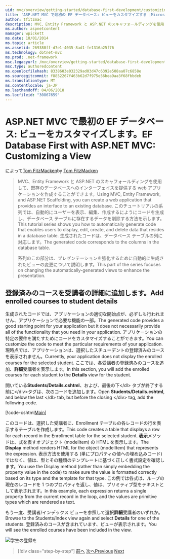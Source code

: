 ```yaml
---
uid: mvc/overview/getting-started/database-first-development/customizing-a-view
title: 'ASP.NET MVC で最初の EF データベース: ビューをカスタマイズする |Microsoft ドキュメント'
author: tfitzmac
description: MVC、Entity Framework と ASP.NET のスキャフォールディングを使用して、既存のデータベースへのインターフェイスを提供する web アプリケーションを作成することができます。 このチュートリアルの seri しています.
ms.author: aspnetcontent
manager: wpickett
ms.date: 10/01/2014
ms.topic: article
ms.assetid: 269380ff-d7e1-4035-8ad1-fe1316a25f76
ms.technology: dotnet-mvc
ms.prod: .net-framework
msc.legacyurl: /mvc/overview/getting-started/database-first-development/customizing-a-view
msc.type: authoredcontent
ms.openlocfilehash: 8338603e032329ad03d47c6392e508aa07c6858e
ms.sourcegitcommit: f8852267f463b62d7f975e56bea9aa3f68fbbdeb
ms.translationtype: MT
ms.contentlocale: ja-JP
ms.lasthandoff: 04/06/2018
ms.locfileid: "30867659"
---
```

<a name="ef-database-first-with-aspnet-mvc-customizing-a-view"></a><span data-ttu-id="d9490-104">ASP.NET MVC で最初の EF データベース: ビューをカスタマイズします。</span><span class="sxs-lookup"><span data-stu-id="d9490-104">EF Database First with ASP.NET MVC: Customizing a View</span></span>
====================
<span data-ttu-id="d9490-105">によって[Tom FitzMacken](https://github.com/tfitzmac)</span><span class="sxs-lookup"><span data-stu-id="d9490-105">by [Tom FitzMacken](https://github.com/tfitzmac)</span></span>

> <span data-ttu-id="d9490-106">MVC、Entity Framework と ASP.NET のスキャフォールディングを使用して、既存のデータベースへのインターフェイスを提供する web アプリケーションを作成することができます。</span><span class="sxs-lookup"><span data-stu-id="d9490-106">Using MVC, Entity Framework, and ASP.NET Scaffolding, you can create a web application that provides an interface to an existing database.</span></span> <span data-ttu-id="d9490-107">このチュートリアルの系列では、自動的にユーザーを表示、編集、作成するにようにコードを生成し、データベース テーブルに存在するデータを削除する方法を示します。</span><span class="sxs-lookup"><span data-stu-id="d9490-107">This tutorial series shows you how to automatically generate code that enables users to display, edit, create, and delete data that resides in a database table.</span></span> <span data-ttu-id="d9490-108">生成されたコードは、データベース テーブルの列に対応します。</span><span class="sxs-lookup"><span data-stu-id="d9490-108">The generated code corresponds to the columns in the database table.</span></span>
> 
> <span data-ttu-id="d9490-109">系列のこの部分は、プレゼンテーションを強化するために自動的に生成されたビューの変更について説明します。</span><span class="sxs-lookup"><span data-stu-id="d9490-109">This part of the series focuses on changing the automatically-generated views to enhance the presentation.</span></span>


## <a name="add-enrolled-courses-to-student-details"></a><span data-ttu-id="d9490-110">登録済みのコースを受講者の詳細に追加します。</span><span class="sxs-lookup"><span data-stu-id="d9490-110">Add enrolled courses to student details</span></span>

<span data-ttu-id="d9490-111">生成されたコードでは、アプリケーションの適切な開始点が、必ずしも行われません、アプリケーションで必要な機能の一部。</span><span class="sxs-lookup"><span data-stu-id="d9490-111">The generated code provides a good starting point for your application but it does not necessarily provide all of the functionality that you need in your application.</span></span> <span data-ttu-id="d9490-112">アプリケーションの特定の要件を満たすためにコードをカスタマイズすることができます。</span><span class="sxs-lookup"><span data-stu-id="d9490-112">You can customize the code to meet the particular requirements of your application.</span></span> <span data-ttu-id="d9490-113">現時点では、アプリケーションは、選択したスチューデントの登録済みのコースを表示されません。</span><span class="sxs-lookup"><span data-stu-id="d9490-113">Currently, your application does not display the enrolled courses for the selected student.</span></span> <span data-ttu-id="d9490-114">ここでは、各受講者の登録済みのコースを追加、**詳細**受講者を表示します。</span><span class="sxs-lookup"><span data-stu-id="d9490-114">In this section, you will add the enrolled courses for each student to the **Details** view for the student.</span></span>

<span data-ttu-id="d9490-115">開いている**Students/Details.cshtml**、および、最後の下&lt;/dl&gt;  タブが終了する前に&lt;/div&gt;タグは、次のコードを追加します。</span><span class="sxs-lookup"><span data-stu-id="d9490-115">Open **Students/Details.cshtml**, and below the last &lt;/dl&gt; tab, but before the closing &lt;/div&gt; tag, add the following code.</span></span>

[!code-cshtml[Main](customizing-a-view/samples/sample1.cshtml)]

<span data-ttu-id="d9490-116">このコードは、選択した受講者に、Enrollment テーブルの各レコードの行を表示するテーブルを作成します。</span><span class="sxs-lookup"><span data-stu-id="d9490-116">This code creates a table that displays a row for each record in the Enrollment table for the selected student.</span></span> <span data-ttu-id="d9490-117">**表示**メソッドは、式を表すオブジェクト (modelItem) の HTML を表示します。</span><span class="sxs-lookup"><span data-stu-id="d9490-117">The **Display** method renders HTML for the object (modelItem) that represents the expression.</span></span> <span data-ttu-id="d9490-118">表示方法を使用する (単にプロパティの値への埋め込みコード) ではなく、値は、型とその種類のテンプレートに基づく正しく書式設定を確認します。</span><span class="sxs-lookup"><span data-stu-id="d9490-118">You use the Display method (rather than simply embedding the property value in the code) to make sure the value is formatted correctly based on its type and the template for that type.</span></span> <span data-ttu-id="d9490-119">この例では各式は、ループの現在のレコードを 1 つのプロパティを返し、値は、プリミティブ型をテキストとして表示されます。</span><span class="sxs-lookup"><span data-stu-id="d9490-119">In this example, each expression returns a single property from the current record in the loop, and the values are primitive types which are rendered as text.</span></span>

<span data-ttu-id="d9490-120">もう一度、受講者/インデックス ビューを参照して選択**詳細**受講者のいずれか。</span><span class="sxs-lookup"><span data-stu-id="d9490-120">Browse to the Students/Index view again and select **Details** for one of the students.</span></span> <span data-ttu-id="d9490-121">登録済みのコースが含まれています、ビューが表示されます。</span><span class="sxs-lookup"><span data-stu-id="d9490-121">You will see the enrolled courses have been included in the view.</span></span>

![学生の登録を](customizing-a-view/_static/image1.png)

> [!div class="step-by-step"]
> <span data-ttu-id="d9490-123">[前へ](changing-the-database.md)
> [次へ](enhancing-data-validation.md)</span><span class="sxs-lookup"><span data-stu-id="d9490-123">[Previous](changing-the-database.md)
[Next](enhancing-data-validation.md)</span></span>
